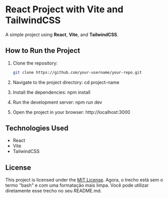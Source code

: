 # React Project with Vite and TailwindCSS

A simple project using **React**, **Vite**, and **TailwindCSS**.

## How to Run the Project
1. Clone the repository:
   ```bash
   git clone https://github.com/your-username/your-repo.git
   
2. Navigate to the project directory:
cd project-name

3. Install the dependencies:
npm install

4. Run the development server:
npm run dev

5. Open the project in your browser:
http://localhost:3000

## Technologies Used

- React
- Vite
- TailwindCSS

## License

This project is licensed under the [MIT License](LICENSE).
Agora, o trecho está sem o termo "bash" e com uma formatação mais limpa. Você pode utilizar diretamente esse trecho no seu README.md.
